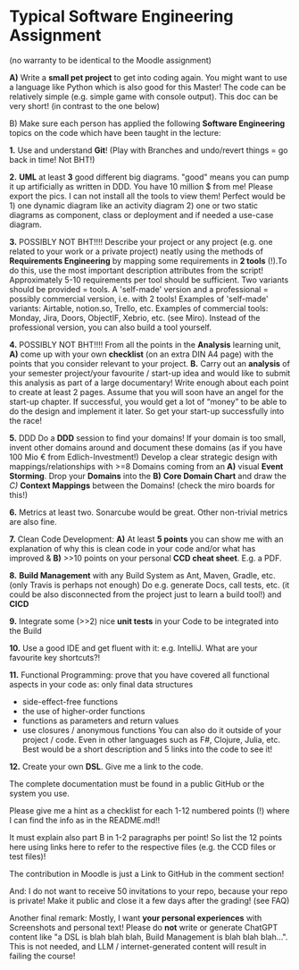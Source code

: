 # Typical Software Engineering Assignment

(no warranty to be identical to the Moodle assignment)

**A)** Write a **small pet project** to get into coding again. You might want to use a language like Python which is also good for this Master! The code can be relatively simple (e.g. simple game with console output). This doc can be very short! (in contrast to the one below)

B) Make sure each person has applied the following **Software Engineering** topics on the code which have been taught in the lecture:

**1.** Use and understand **Git**! (Play with Branches and undo/revert things = go back in time! Not BHT!)

**2.** **UML** at least **3** good different big diagrams. "good" means you can pump it up artificially as written in DDD. You have 10 million $ from me! Please export the pics. I can not install all the tools to view them! Perfect would be 1) one dynamic diagram like an activity diagram 2) one or two static diagrams as component, class or deployment and if needed a use-case diagram.

**3.** POSSIBLY NOT BHT!!!! Describe your project or any project (e.g. one related to your work or a private project) neatly using the methods of **Requirements Engineering** by mapping some requirements in **2 tools** (!).To do this, use the most important description attributes from the script! Approximately 5-10 requirements per tool should be sufficient. Two variants should be provided = tools. A 'self-made' version and a professional = possibly commercial version, i.e. with 2 tools! Examples of 'self-made' variants: Airtable, notion.so, Trello, etc. Examples of commercial tools: Monday, Jira, Doors, ObjectIF, Xebrio, etc. (see Miro). Instead of the professional version, you can also build a tool yourself.

**4.** POSSIBLY NOT BHT!!!! From all the points in the **Analysis** learning unit, **A)** come up with your own **checklist** (on an extra DIN A4 page) with the points that you consider relevant to your project. **B.** Carry out an **analysis** of your semester project/your favourite / start-up idea and would like to submit this analysis as part of a large documentary! Write enough about each point to create at least 2 pages. Assume that you will soon have an angel for the start-up chapter. If successful, you would get a lot of “money” to be able to do the design and implement it later. So get your start-up successfully into the race!

**5.** DDD Do a **DDD** session to find your domains! If your domain is too small, invent other domains around and document these domains (as if you have 100 Mio € from Edlich-Investment!) Develop a clear strategic design with mappings/relationships with >=8 Domains coming from an **A)** visual **Event Storming**. Drop your **Domains** into the **B)** **Core Domain Chart** and draw the *C)* **Context Mappings** between the Domains!  (check the miro boards for this!)

**6.** Metrics at least two. Sonarcube would be great. Other non-trivial metrics are also fine.

**7.** Clean Code Development: **A)** At least **5 points** you can show me with an explanation of why this is clean code in your code and/or what has improved & **B)** >>10 points on your personal **CCD cheat sheet**. E.g. a PDF.

**8.** **Build Management** with any Build System as Ant, Maven, Gradle, etc. (only Travis is perhaps not enough) Do e.g. generate Docs, call tests, etc. (it could be also disconnected from the project just to learn a build tool!) and **CICD**

**9.** Integrate some (>>2) nice **unit tests** in your Code to be integrated into the Build

**10.** Use a good IDE and get fluent with it: e.g. IntelliJ. What are your favourite key shortcuts?!

**11.** Functional Programming: prove that you have covered all functional aspects in your code as:
only final data structures
* side-effect-free functions
* the use of higher-order functions
* functions as parameters and return values
* use closures / anonymous functions
You can also do it outside of your project / code. Even in other languages such as F#, Clojure, Julia, etc.
Best would be a short description and 5 links into the code to see it!

**12.** Create your own **DSL**. Give me a link to the code.

The complete documentation must be found in a public GitHub or the system you use. 

Please give me a hint as a checklist for each 1-12 numbered points (!) where I can find the info as in the README.md!!

It must explain also part B in 1-2 paragraphs per point! So list the 12 points here using links here to refer to the respective files (e.g. the CCD files or test files)!

The contribution in Moodle is just a Link to GitHub in the comment section!

And: I do not want to receive 50 invitations to your repo, because your repo is private! Make it public and close it a few days after the grading! (see FAQ)

Another final remark: Mostly, I want **your personal experiences** with Screenshots and personal text!
Please do **not** write or generate ChatGPT content like "a DSL is blah blah blah, Build Management is blah blah blah...".
This is not needed, and LLM / internet-generated content will result in failing the course!
